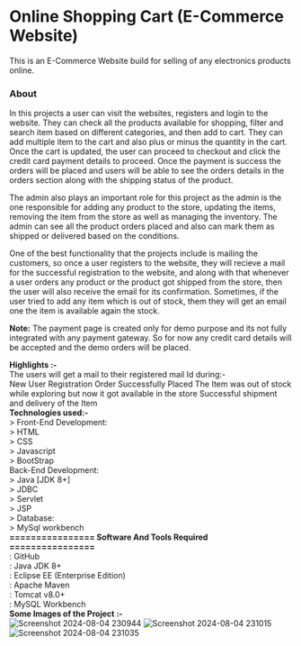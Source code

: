 # Online Shopping Cart (E-Commerce Website)
This is an E-Commerce Website build for selling of any electronics products online.

### About
In this projects a user can visit the websites, registers and login to the website. They can check all the products available for shopping, filter and search item based on different categories, and then add to cart. They can add multiple item to the cart and also plus or minus the quantity in the cart. Once the cart is updated, the user can proceed to checkout and click the credit card payment details to proceed. Once the payment is success the orders will be placed and users will be able to see the orders details in the orders section along with the shipping status of the product.

The admin also plays an important role for this project as the admin is the one responsible for adding any product to the store, updating the items, removing the item from the store as well as managing the inventory. The admin can see all the product orders placed and also can mark them as shipped or delivered based on the conditions.

One of the best functionality that the projects include is mailing the customers, so once a user registers to the website, they will recieve a mail for the successful registration to the website, and along with that whenever a user orders any product or the product got shipped from the store, then the user will also receive the email for its confirmation. Sometimes, if the user tried to add any item which is out of stock, them they will get an email one the item is available again the stock.

**Note:** The payment page is created only for demo purpose and its not fully integrated with any payment gateway. So for now any credit card details will be accepted and the demo orders will be placed.

**Highlights :-**<br/>
The users will get a mail to their registered mail Id during:-<br/>
New User Registration
Order Successfully Placed
The Item was out of stock while exploring but now it got available in the store
Successful shipment and delivery of the Item<br/>
**Technologies used:-**<br/>
    > Front-End Development:<br/>
    > HTML<br/>
    > CSS<br/>
    > Javascript<br/>
    > BootStrap<br/>
Back-End Development:<br/>
    > Java [JDK 8+]<br/>
    > JDBC<br/>
    > Servlet<br/>
    > JSP<br/>
    > Database:<br/>
    > MySql workbench<br/>
**================ Software And Tools Required ================**<br/>
: GitHub<br/>
: Java JDK 8+<br/>
: Eclipse EE (Enterprise Edition) <br/>
: Apache Maven<br/>
: Tomcat v8.0+<br/>
: MySQL Workbench<br/>
**Some Images of the Project :-**<br/>
![Screenshot 2024-08-04 230944](https://github.com/user-attachments/assets/93119b33-7fee-4a37-818c-e214528cb23f)
![Screenshot 2024-08-04 231015](https://github.com/user-attachments/assets/a09bb1d5-1f71-4d3c-864c-bf208db1c9a3)
![Screenshot 2024-08-04 231035](https://github.com/user-attachments/assets/a37c2af1-6140-46c9-aca9-0bac6961dd02)
